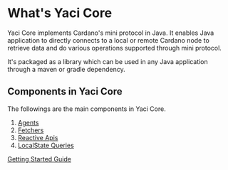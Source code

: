 # What's Yaci Core

Yaci Core implements Cardano's mini protocol in Java. It enables Java application to directly connects to a local or
remote Cardano node to retrieve data and do various operations supported through mini protocol.

It's packaged as a library which can be used in any Java application through a maven or gradle dependency.

## Components in Yaci Core

The followings are the main components in Yaci Core. 

1. [Agents](agents.md)
2. [Fetchers](fetchers.md)
3. [Reactive Apis](reactive.md)
4. [LocalState Queries](local-state-queries.md)


[Getting Started Guide](GettingStarted.md)
